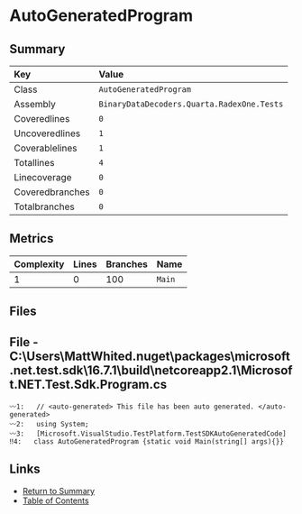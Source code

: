 ﻿# AutoGeneratedProgram

## Summary

| Key             | Value                                      |
| :-------------- | :----------------------------------------- |
| Class           | `AutoGeneratedProgram`                     |
| Assembly        | `BinaryDataDecoders.Quarta.RadexOne.Tests` |
| Coveredlines    | `0`                                        |
| Uncoveredlines  | `1`                                        |
| Coverablelines  | `1`                                        |
| Totallines      | `4`                                        |
| Linecoverage    | `0`                                        |
| Coveredbranches | `0`                                        |
| Totalbranches   | `0`                                        |

## Metrics

| Complexity | Lines | Branches | Name    |
| :--------- | :---- | :------- | :------ |
| 1          | 0     | 100      | `Main`  |

## Files

## File - C:\Users\MattWhited\.nuget\packages\microsoft.net.test.sdk\16.7.1\build\netcoreapp2.1\Microsoft.NET.Test.Sdk.Program.cs

```CSharp
〰1:   // <auto-generated> This file has been auto generated. </auto-generated>
〰2:   using System;
〰3:   [Microsoft.VisualStudio.TestPlatform.TestSDKAutoGeneratedCode]
‼4:   class AutoGeneratedProgram {static void Main(string[] args){}}
```

## Links

* [Return to Summary](Summary.md)
* [Table of Contents](../TOC.md)

